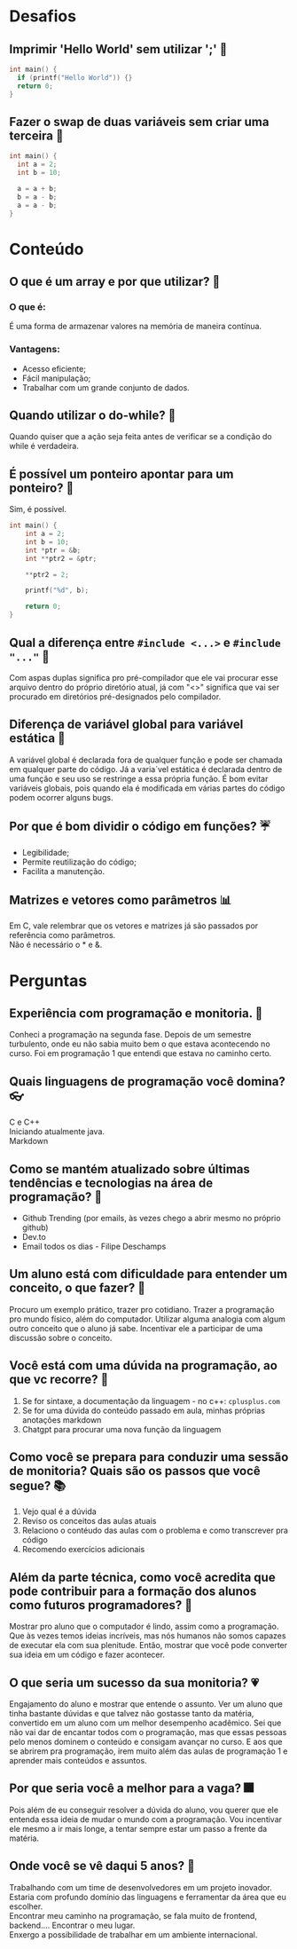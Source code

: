 # Desafios

## Imprimir 'Hello World' sem utilizar ';' 🦋

```c
int main() {
  if (printf("Hello World")) {}
  return 0;
}
```

## Fazer o swap de duas variáveis sem criar uma terceira 🌹

```c
int main() {
  int a = 2;
  int b = 10;

  a = a + b;
  b = a - b;
  a = a - b;
}
```

# Conteúdo

## O que é um array e por que utilizar? 🌷

### O que é:
É uma forma de armazenar valores na memória de maneira contínua.

### Vantagens:
- Acesso eficiente;
- Fácil manipulação;
- Trabalhar com um grande conjunto de dados.

## Quando utilizar o do-while? 🐝
Quando quiser que a ação seja feita antes de verificar se a condição do while é verdadeira.

## É possível um ponteiro apontar para um ponteiro? 🐛
Sim, é possível.

```c
int main() {
    int a = 2;
    int b = 10;
    int *ptr = &b;
    int **ptr2 = &ptr;

    **ptr2 = 2;

    printf("%d", b);

    return 0;
}
```
## Qual a diferença entre `#include <...>` e `#include "..."` 🐢
Com aspas duplas significa pro pré-compilador que ele vai procurar esse arquivo dentro do próprio diretório atual,
já com "<>" significa que vai ser procurado em diretórios pré-designados pelo compilador.

## Diferença de variável global para variável estática 🎈
A variável global é declarada fora de qualquer função e pode ser chamada em qualquer parte do código. Já a varia´vel estática é declarada
dentro de uma função e seu uso se restringe a essa própria função.
É bom evitar variáveis globais, pois quando ela é modificada em várias partes do código podem ocorrer alguns bugs.

## Por que é bom dividir o código em funções? ☔
- Legibilidade;
- Permite reutilização do código;
- Facilita a manutenção.

## Matrizes e vetores como parâmetros 📊
Em C, vale relembrar que os vetores e matrizes já são passados por referência como parâmetros. <br> Não é necessário o * e &.

# Perguntas

## Experiência com programação e monitoria. 🌼
Conheci a programação na segunda fase. Depois de um semestre turbulento, onde eu não sabia muito bem o que estava acontecendo no curso. Foi em programação 1 que entendi que estava no caminho certo. 

## Quais linguagens de programação você domina? 👓
C e C++ <br> Iniciando atualmente java. <br> Markdown 

## Como se mantém atualizado sobre últimas tendências e tecnologias na área de programação? 🐾
- Github Trending (por emails, às vezes chego a abrir mesmo no próprio github)
- Dev.to
- Email todos os dias - Filipe Deschamps

## Um aluno está com dificuldade para entender um conceito, o que fazer? 🌷
Procuro um exemplo prático, trazer pro cotidiano. Trazer a programação pro mundo físico, além do computador. Utilizar alguma analogia com algum outro conceito que o aluno já sabe. Incentivar ele a participar de uma discussão sobre o conceito.

## Você está com uma dúvida na programação, ao que vc recorre? 🦋
1) Se for sintaxe, a documentação da linguagem - no c++: `cplusplus.com`
2) Se for uma dúvida do conteúdo passado em aula, minhas próprias anotações markdown
3) Chatgpt para procurar uma nova função da linguagem

## Como você se prepara para conduzir uma sessão de monitoria? Quais são os passos que você segue? 📚
1) Vejo qual é a dúvida
2) Reviso os conceitos das aulas atuais
3) Relaciono o contéudo das aulas com o problema e como transcrever pra código
4) Recomendo exercícios adicionais

##  Além da parte técnica, como você acredita que pode contribuir para a formação dos alunos como futuros programadores? 🎇
Mostrar pro aluno que o computador é lindo, assim como a programação. Que às vezes temos ideias incríveis, mas nós humanos não somos capazes de executar ela com sua plenitude. Então, mostrar que você pode converter sua ideia em um código e fazer acontecer.

## O que seria um sucesso da sua monitoria? 💗
Engajamento do aluno e mostrar que entende o assunto. Ver um aluno que tinha bastante dúvidas e que talvez não gostasse tanto da matéria, convertido em um aluno com um melhor desempenho acadêmico. Sei que não vai dar de encantar todos com o programação, mas que essas pessoas pelo menos dominem o conteúdo e consigam avançar no curso. E aos que se abrirem pra programação, irem muito além das aulas de programação 1 e aprender mais conteúdos e assuntos.

## Por que seria você a melhor para a vaga? 🎆
Pois além de eu conseguir resolver a dúvida do aluno, vou querer que ele entenda essa ideia de mudar o mundo com a programação. Vou incentivar ele mesmo a ir mais longe, a tentar sempre estar um passo a frente da matéria. 

## Onde você se vê daqui 5 anos? 🎨
Trabalhando com um time de desenvolvedores em um projeto inovador. Estaria com profundo domínio das linguagens e ferramentar da área que eu escolher. <br>
Encontrar meu caminho na programação, se fala muito de frontend, backend.... Encontrar o meu lugar. <br>
Enxergo a possibilidade de trabalhar em um ambiente internacional.
